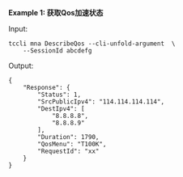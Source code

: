**Example 1: 获取Qos加速状态**



Input: 

```
tccli mna DescribeQos --cli-unfold-argument  \
    --SessionId abcdefg
```

Output: 
```
{
    "Response": {
        "Status": 1,
        "SrcPublicIpv4": "114.114.114.114",
        "DestIpv4": [
            "8.8.8.8",
            "8.8.8.9"
        ],
        "Duration": 1790,
        "QosMenu": "T100K",
        "RequestId": "xx"
    }
}
```

